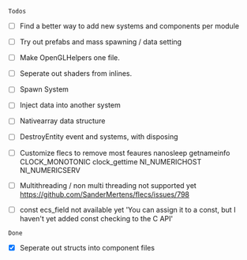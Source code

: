 `Todos`
- [ ] Find a better way to add new systems and components per module
- [ ] Try out prefabs and mass spawning / data setting
- [ ] Make OpenGLHelpers one file.
- [ ] Seperate out shaders from inlines.
- [ ] Spawn System
- [ ] Inject data into another system
- [ ] Nativearray data structure
- [ ] DestroyEntity event and systems, with disposing

- [ ] Customize flecs to remove most feaures
    nanosleep getnameinfo CLOCK_MONOTONIC clock_gettime NI_NUMERICHOST NI_NUMERICSERV

- [ ] Multithreading / non multi threading not supported yet
    https://github.com/SanderMertens/flecs/issues/798

- [ ] const ecs_field not available yet
    'You can assign it to a const, but I haven't yet added const checking to the C API'

`Done`

- [x] Seperate out structs into component files